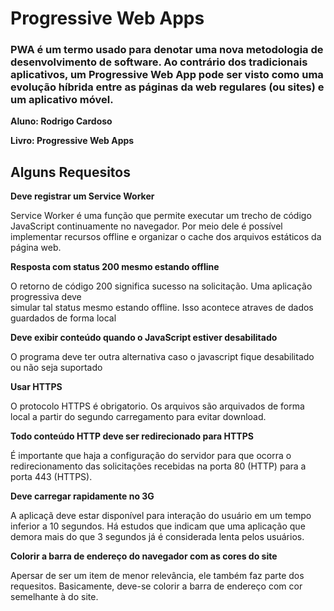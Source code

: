  # Progressive Web Apps
 
 ### PWA é um termo usado para denotar uma nova metodologia de desenvolvimento de software. Ao contrário dos tradicionais aplicativos, um Progressive Web App pode ser visto como uma evolução híbrida entre as páginas da web regulares (ou sites) e um aplicativo móvel.
 
 **Aluno: Rodrigo Cardoso**
 
 **Livro:  Progressive Web Apps**
 
 ## Alguns Requesitos
 
 **Deve	registrar	um	Service	Worker**
 
 Service	Worker	é	uma	função que	permite	executar um	 trecho	 de	 código	 JavaScript	 continuamente	 no navegador.	Por	 meio	 dele	 é	possível
implementar recursos	offline	e	organizar o	cache dos arquivos estáticos da	página	web.

**Resposta com status 200 mesmo estando offline**

O	retorno	de	código	200	significa	sucesso	na	solicitação. Uma	aplicação	progressiva	deve	
simular	tal	status	mesmo	estando offline. Isso acontece atraves de dados guardados de forma local

**Deve exibir conteúdo quando o JavaScript estiver desabilitado**

O programa deve ter outra alternativa caso o javascript fique desabilitado ou não seja suportado

**Usar	HTTPS**

O protocolo HTTPS é obrigatorio. Os arquivos são arquivados de forma local a partir do segundo carregamento 
para evitar download.

**Todo conteúdo HTTP	deve ser redirecionado para HTTPS**

É importante que haja a configuração do servidor para que ocorra o redirecionamento das solicitações recebidas na porta 80 (HTTP) para a porta 443 (HTTPS).

**Deve	carregar	rapidamente	no	3G**

A	aplicaçã deve	 estar	 disponível	 para	 interação	 do	 usuário	 em	 um	 tempo
inferior	 a	 10	 segundos.	Há	 estudos	 que indicam	que	uma	aplicação	que	demora	mais	do	que	3	segundos	já
é	 considerada	 lenta	 pelos	 usuários.

**Colorir	 a	 barra	 de	 endereço	 do	 navegador	 com	 as cores	do	site**

Apersar de ser um item de menor relevância, ele também faz parte dos requesitos. 
Basicamente,	 deve-se	 colorir	 a	 barra	 de	 endereço	 com	 cor
semelhante	à	do	site.	
